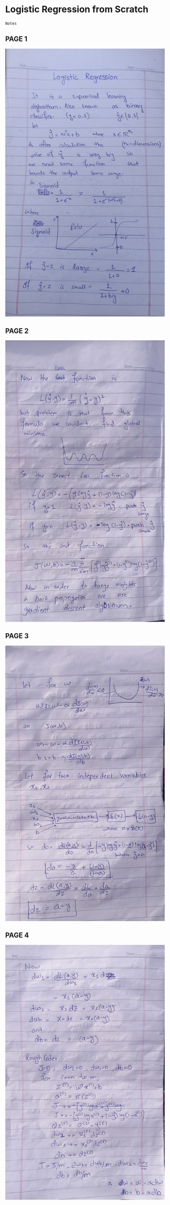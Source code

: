 # Logistic Regression from Scratch

```
Notes
```

## PAGE 1
![](/1.jpg)

## PAGE 2
![](/2.jpg)

## PAGE 3
![](/3.jpg)

## PAGE 4
![](/4.jpg)

